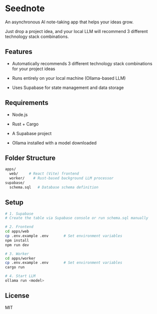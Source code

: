 # Seednote

An asynchronous AI note-taking app that helps your ideas grow.

Just drop a project idea, and your local LLM will recommend 3 different technology stack combinations.

## Features

- Automatically recommends 3 different technology stack combinations for your project ideas

- Runs entirely on your local machine (Ollama-based LLM)

- Uses Supabase for state management and data storage

## Requirements

- Node.js

- Rust + Cargo

- A Supabase project

- Ollama installed with a model downloaded

## Folder Structure

```bash
apps/
  web/     # React (Vite) frontend
  worker/    # Rust-based background LLM processor
supabase/
  schema.sql   # Database schema definition
```

## Setup

```bash
# 1. Supabase
# Create the table via Supabase console or run schema.sql manually

# 2. Frontend
cd apps/web
cp .env.example .env       # Set environment variables
npm install
npm run dev

# 3. Worker
cd apps/worker
cp .env.example .env       # Set environment variables
cargo run

# 4. Start LLM
ollama run <model>

```

## License

MIT

